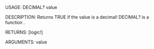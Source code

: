 USAGE:
     DECIMAL? value 

DESCRIPTION:
     Returns TRUE if the value is a decimal!
     DECIMAL? is a function .

RETURNS: [logic!]

ARGUMENTS:
    value

